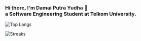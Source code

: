 ### Hi there, I'm Damai Putra Yudha 🫨 <br> a Software Engineering Student at Telkom University.


![Top Langs](https://github-readme-stats.vercel.app/api/top-langs/?username=evangelionxyz&hide_progress=false&theme=radical&layout=compact)

![Streaks](https://github-readme-streak-stats.herokuapp.com?user=evangelionxyz&theme=radical&layout=compact)
